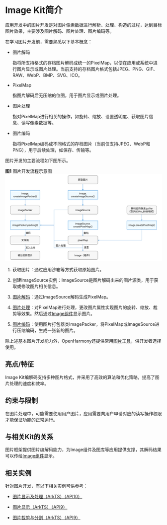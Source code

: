 # Image Kit简介

应用开发中的图片开发是对图片像素数据进行解析、处理、构造的过程，达到目标图片效果，主要涉及图片解码、图片处理、图片编码等。

在学习图片开发前，需要熟悉以下基本概念：

- 图片解码
  
  指将所支持格式的存档图片解码成统一的PixelMap，以便在应用或系统中进行图片显示或图片处理。当前支持的存档图片格式包括JPEG、PNG、GIF、RAW、WebP、BMP、SVG、ICO。

- PixelMap
  
  指图片解码后无压缩的位图，用于图片显示或图片处理。

- 图片处理
  
  指对PixelMap进行相关的操作，如旋转、缩放、设置透明度、获取图片信息、读写像素数据等。

- 图片编码
  
  指将PixelMap编码成不同格式的存档图片（当前仅支持JPEG、WebP和PNG），用于后续处理，如保存、传输等。

图片开发的主要流程如下图所示。

**图1** 图片开发流程示意图  
![Image development process](figures/image-development-process.png)

1. 获取图片：通过应用沙箱等方式获取原始图片。

2. 创建ImageSource实例：ImageSource是图片解码出来的图片源类，用于获取或修改图片相关信息。

3. [图片解码](image-decoding.md)：通过ImageSource解码生成PixelMap。

4. [图片处理](image-transformation.md)：对PixelMap进行处理，更改图片属性实现图片的旋转、缩放、裁剪等效果。然后通过[Image组件](../../ui/arkts-graphics-display.md)显示图片。

5. [图片编码](image-encoding.md)：使用图片打包器类ImagePacker，将PixelMap或ImageSource进行压缩编码，生成一张新的图片。

除上述基本图片开发能力外，OpenHarmony还提供常用[图片工具](image-tool.md)，供开发者选择使用。

## 亮点/特征

Image Kit编解码支持多种图片格式，并采用了高效的算法和优化策略，提高了图片处理的速度和效率。

## 约束与限制

在图片处理中，可能需要使用用户图片，应用需要向用户申请对应的读写操作权限才能保证功能的正常运行。

## 与相关Kit的关系

图片框架提供图片编解码能力，为Image组件及图库等应用提供支撑，其解码结果可以传给[Image组件](../../ui/arkts-graphics-display.md)显示。

## 相关实例

针对图片开发，有以下相关实例可供参考：

- [图片显示及处理（ArkTS）（API10）](https://gitee.com/openharmony/applications_app_samples/tree/master/code/BasicFeature/Media/Image)

- [图片显示（ArkTS）（API9）](https://gitee.com/openharmony/applications_app_samples/tree/master/code/BasicFeature/Media/ImageShow)

- [图片裁剪与分割（ArkTS）（API9）](https://gitee.com/openharmony/applications_app_samples/tree/master/code/BasicFeature/Media/GamePuzzle)
